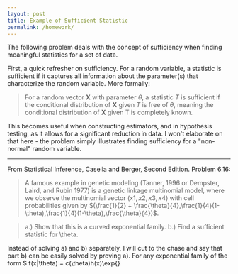 ```yaml
---
layout: post
title: Example of Sufficient Statistic
permalink: /homework/
---
```


The following problem deals with the concept of sufficiency when finding meaningful statistics for a set of data. 

First, a quick refresher on sufficiency. For a random variable, a statistic is sufficient if it captures all information about  the parameter(s) that characterize the random variable. More formally:
> For a random vector $\textbf{X}$ with parameter $\theta$, a statistic $T$ is sufficient if the conditional distribution of $\textbf{X}$ given $T$ is free of $\theta$, meaning the conditional distribution of $\textbf{X}$ given T is completely known. 

This becomes useful when constructing estimators, and in hypothesis testing, as it allows for a significant reduction in data. I won't elaborate on that here - the problem simply illustrates finding sufficiency for a "non-normal" random variable.

***

From Statistical Inference, Casella and Berger, Second Edition. Problem 6.16:
> A famous example in genetic modeling (Tanner, 1996 or Dempster, Laird, and Rubin 1977) is a genetic
linkage multinomial model, where we observe the multinomial vector $(x1,x2,x3,x4)$ with cell probabilities given by $(\frac{1}{2} + \frac{\theta}{4},\frac{1}{4}(1-\theta),\frac{1}{4}(1-\theta),\frac{\theta}{4})$.

>   a.) Show that this is a curved exponential family.
>   b.) Find a sufficient statistic for \theta.

Instead of solving a) and b) separately, I will cut to the chase and say that part b) can be easily solved by proving a). For any exponential family of the form $ f(x|\theta) = c(\theta)h(x)\exp{}
